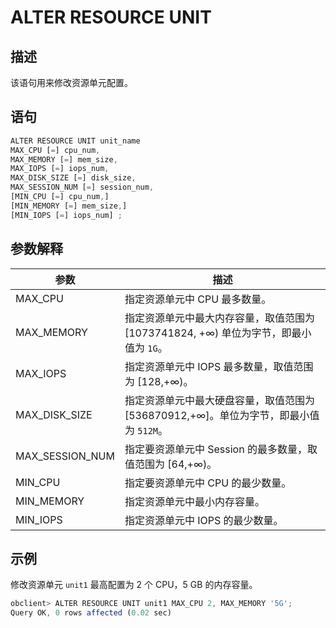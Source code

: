 ALTER RESOURCE UNIT
========================================



描述
-----------------------

该语句用来修改资源单元配置。

语句
-----------------------

```javascript
ALTER RESOURCE UNIT unit_name 
MAX_CPU [=] cpu_num, 
MAX_MEMORY [=] mem_size, 
MAX_IOPS [=] iops_num, 
MAX_DISK_SIZE [=] disk_size, 
MAX_SESSION_NUM [=] session_num, 
[MIN_CPU [=] cpu_num,]
[MIN_MEMORY [=] mem_size,] 
[MIN_IOPS [=] iops_num] ;
```



参数解释
-------------------------



|       参数        |                            描述                            |
|-----------------|----------------------------------------------------------|
| MAX_CPU         | 指定资源单元中 CPU 最多数量。                                        |
| MAX_MEMORY      | 指定资源单元中最大内存容量，取值范围为 \[1073741824, +∞) 单位为字节，即最小值为 `1G`。  |
| MAX_IOPS        | 指定资源单元中 IOPS 最多数量，取值范围为 \[128,+∞)。                       |
| MAX_DISK_SIZE   | 指定资源单元中最大硬盘容量，取值范围为 \[536870912,+∞\]。单位为字节，即最小值为 `512M`。 |
| MAX_SESSION_NUM | 指定要资源单元中 Session 的最多数量，取值范围为 \[64,+∞)。                   |
| MIN_CPU         | 指定要资源单元中 CPU 的最少数量。                                      |
| MIN_MEMORY      | 指定资源单元中最小内存容量。                                           |
| MIN_IOPS        | 指定资源单元中 IOPS 的最少数量。                                      |



示例
-----------------------

修改资源单元 `unit1` 最高配置为 2 个 CPU，5 GB 的内存容量。

```javascript
obclient> ALTER RESOURCE UNIT unit1 MAX_CPU 2, MAX_MEMORY '5G';
Query OK, 0 rows affected (0.02 sec)
```
